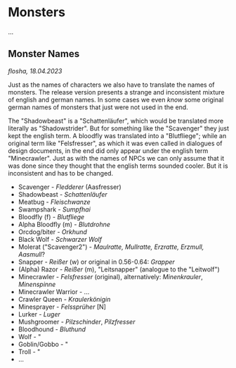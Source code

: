 # Monsters

...


## Monster Names

*flosha, 18.04.2023*

Just as the names of characters we also have to translate the names of monsters. The release version presents a strange and inconsistent mixture of english and german names. In some cases we even *know* some original german names of monsters that just were not used in the end. 

The "Shadowbeast" is a "Schattenläufer", which would be translated more literally as "Shadowstrider". But for something like the "Scavenger" they just kept the english term. A bloodfly was translated into a "Blutfliege"; while an original term like "Felsfresser", as which it was even called in dialogues of design documents, in the end did only appear under the english term "Minecrawler". Just as with the names of NPCs we can only assume that it was done since they thought that the english terms sounded cooler. But it is inconsistent and has to be changed. 

* Scavenger - *Fledderer* (Aasfresser)
* Shadowbeast - *Schattenläufer*
* Meatbug - *Fleischwanze*
* Swampshark - *Sumpfhai*
* Bloodfly (f) - *Blutfliege*
* Alpha Bloodfly (m) - *Blutdrohne*
* Orcdog/biter - *Orkhund*
* Black Wolf - *Schwarzer Wolf*
* Molerat ("Scavenger2") - *Maulratte, Mullratte, Erzratte, Erzmull, Aasmull*?
* Snapper - *Reißer* (w) or original in 0.56-0.64: *Grapper*
* (Alpha) Razor - *Reißer* (m), "Leitsnapper" (analogue to the "Leitwolf")
* Minecrawler - *Felsfresser* (original), alternatively: *Minenkrauler*, *Minenspinne*
* Minecrawler Warrior - ...
* Crawler Queen - *Kraulerkönigin*
* Minesprayer - *Felssprüher* [N]
* Lurker - *Luger*
* Mushgroomer - *Pilzschinder*, *Pilzfresser*
* Bloodhound - *Bluthund*
* Wolf - "
* Goblin/Gobbo - "
* Troll - "
* ...
